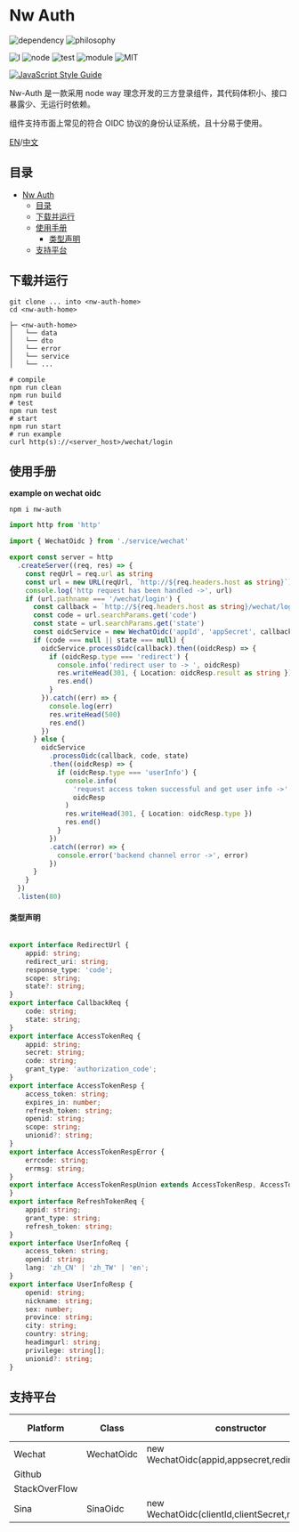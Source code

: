 # Nw Auth

![dependency](https://img.shields.io/badge/runtime%20library-none-green?style=for-the-badge)
![philosophy](https://img.shields.io/badge/philosophy-node%20way-9cf?style=for-the-badge)

![l](https://img.shields.io/badge/language-typescript-blue?)
![node](https://img.shields.io/badge/node-%5E14.19.3-yellowgreen)
![test](https://img.shields.io/badge/tests-13%20passed%2C%200%20faild-critical)
![module](https://img.shields.io/badge/module-ESM-yellow)
![MIT](https://img.shields.io/badge/license-MIT-informational)


[![JavaScript Style Guide](https://cdn.rawgit.com/standard/standard/master/badge.svg)](https://github.com/standard/standard)


Nw-Auth 是一款采用 node way 理念开发的三方登录组件，其代码体积小、接口暴露少、无运行时依赖。

组件支持市面上常见的符合 OIDC 协议的身份认证系统，且十分易于使用。

[EN](README.md)/[中文](README_CN.md)

##  目录
- [Nw Auth](#nw-auth)
  - [目录](#目录)
  - [下载并运行](#下载并运行)
  - [使用手册](#使用手册)
      - [类型声明](#类型声明)
  - [支持平台](#支持平台)
## 下载并运行

```shell
git clone ... into <nw-auth-home>
cd <nw-auth-home>
```
```
├─ <nw-auth-home>
│   └── data
│   └── dto
│   └── error
│   └── service
│   └── ...
```

```shell
# compile
npm run clean
npm run build
# test
npm run test
# start
npm run start
# run example
curl http(s)://<server_host>/wechat/login
```
## 使用手册

**example on wechat oidc**

```shell
npm i nw-auth
```

```typescript
import http from 'http'

import { WechatOidc } from './service/wechat'

export const server = http
  .createServer((req, res) => {
    const reqUrl = req.url as string
    const url = new URL(reqUrl, `http://${req.headers.host as string}`)
    console.log('http request has been handled ->', url)
    if (url.pathname === '/wechat/login') {
      const callback = `http://${req.headers.host as string}/wechat/login`
      const code = url.searchParams.get('code')
      const state = url.searchParams.get('state')
      const oidcService = new WechatOidc('appId', 'appSecret', callback)
      if (code === null || state === null) {
        oidcService.processOidc(callback).then((oidcResp) => {
          if (oidcResp.type === 'redirect') {
            console.info('redirect user to -> ', oidcResp)
            res.writeHead(301, { Location: oidcResp.result as string })
            res.end()
          }
        }).catch((err) => {
          console.log(err)
          res.writeHead(500)
          res.end()
        })
      } else {
        oidcService
          .processOidc(callback, code, state)
          .then((oidcResp) => {
            if (oidcResp.type === 'userInfo') {
              console.info(
                'request access token successful and get user info ->',
                oidcResp
              )
              res.writeHead(301, { Location: oidcResp.type })
              res.end()
            }
          })
          .catch((error) => {
            console.error('backend channel error ->', error)
          })
      }
    }
  })
  .listen(80)

```

#### 类型声明

```typescript

export interface RedirectUrl {
    appid: string;
    redirect_uri: string;
    response_type: 'code';
    scope: string;
    state?: string;
}
export interface CallbackReq {
    code: string;
    state: string;
}
export interface AccessTokenReq {
    appid: string;
    secret: string;
    code: string;
    grant_type: 'authorization_code';
}
export interface AccessTokenResp {
    access_token: string;
    expires_in: number;
    refresh_token: string;
    openid: string;
    scope: string;
    unionid?: string;
}
export interface AccessTokenRespError {
    errcode: string;
    errmsg: string;
}
export interface AccessTokenRespUnion extends AccessTokenResp, AccessTokenRespError {
}
export interface RefreshTokenReq {
    appid: string;
    grant_type: string;
    refresh_token: string;
}
export interface UserInfoReq {
    access_token: string;
    openid: string;
    lang: 'zh_CN' | 'zh_TW' | 'en';
}
export interface UserInfoResp {
    openid: string;
    nickname: string;
    sex: number;
    province: string;
    city: string;
    country: string;
    headimgurl: string;
    privilege: string[];
    unionid?: string;
}

```

## 支持平台

| Platform      | Class      | constructor                                       | Type declaration | support |
| ------------- | ---------- | ------------------------------------------------- | ---------------- | ------- |
| Wechat        | WechatOidc | new WechatOidc(appid,appsecret,redirectUrl)       | dto/wechat.d.ts  | yes     |
| Github        |            |                                                   |                  | feature |
| StackOverFlow |            |                                                   |                  | feature |
| Sina          | SinaOidc   | new WechatOidc(clientId,clientSecret,redirectUrl) | dto/sina.d.ts    | yes     |
